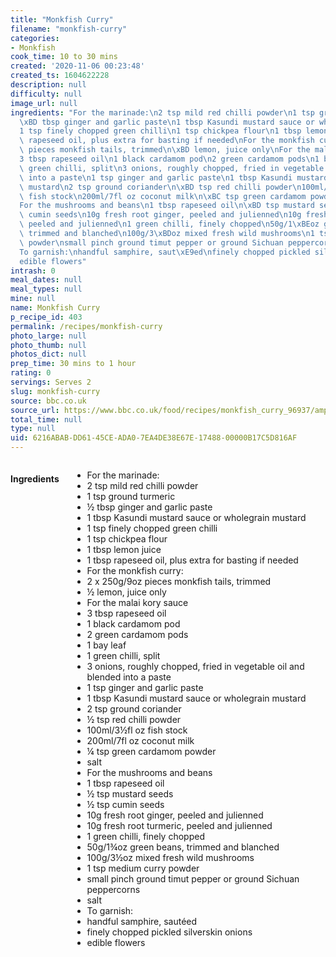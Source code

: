 ```yaml
---
title: "Monkfish Curry"
filename: "monkfish-curry"
categories:
- Monkfish
cook_time: 10 to 30 mins
created: '2020-11-06 00:23:48'
created_ts: 1604622228
description: null
difficulty: null
image_url: null
ingredients: "For the marinade:\n2 tsp mild red chilli powder\n1 tsp ground turmeric\n\
  \xBD tbsp ginger and garlic paste\n1 tbsp Kasundi mustard sauce or wholegrain mustard\n\
  1 tsp finely chopped green chilli\n1 tsp chickpea flour\n1 tbsp lemon juice\n1 tbsp\
  \ rapeseed oil, plus extra for basting if needed\nFor the monkfish curry:\n2 x 250g/9oz\
  \ pieces monkfish tails, trimmed\n\xBD lemon, juice only\nFor the malai kory sauce\n\
  3 tbsp rapeseed oil\n1 black cardamom pod\n2 green cardamom pods\n1 bay leaf\n1\
  \ green chilli, split\n3 onions, roughly chopped, fried in vegetable oil and blended\
  \ into a paste\n1 tsp ginger and garlic paste\n1 tbsp Kasundi mustard sauce or wholegrain\
  \ mustard\n2 tsp ground coriander\n\xBD tsp red chilli powder\n100ml/3\xBDfl oz\
  \ fish stock\n200ml/7fl oz coconut milk\n\xBC tsp green cardamom powder\nsalt\n\
  For the mushrooms and beans\n1 tbsp rapeseed oil\n\xBD tsp mustard seeds\n\xBD tsp\
  \ cumin seeds\n10g fresh root ginger, peeled and julienned\n10g fresh root turmeric,\
  \ peeled and julienned\n1 green chilli, finely chopped\n50g/1\xBEoz green beans,\
  \ trimmed and blanched\n100g/3\xBDoz mixed fresh wild mushrooms\n1 tsp medium curry\
  \ powder\nsmall pinch ground timut pepper or ground Sichuan peppercorns\nsalt\n\
  To garnish:\nhandful samphire, saut\xE9ed\nfinely chopped pickled silverskin onions\n\
  edible flowers"
intrash: 0
meal_dates: null
meal_types: null
mine: null
name: Monkfish Curry
p_recipe_id: 403
permalink: /recipes/monkfish-curry
photo_large: null
photo_thumb: null
photos_dict: null
prep_time: 30 mins to 1 hour
rating: 0
servings: Serves 2
slug: monkfish-curry
source: bbc.co.uk
source_url: https://www.bbc.co.uk/food/recipes/monkfish_curry_96937/amp
total_time: null
type: null
uid: 6216ABAB-DD61-45CE-ADA0-7EA4DE38E67E-17488-00000B17C5D816AF
---
```

<div class="large-8 medium-7 columns" id="writeup">	</div><!-- #writeup -->
</div><!-- #row-one -->
<div class="row" id="row-two">	<div class="medium-4 small-5 columns" id="ingredients"><h4>Ingredients</h4><div class="box box-ingredients content"><ul>
<li>For the marinade:</li>
<li>2 tsp mild red chilli powder</li>
<li>1 tsp ground turmeric</li>
<li>½ tbsp ginger and garlic paste</li>
<li>1 tbsp Kasundi mustard sauce or wholegrain mustard</li>
<li>1 tsp finely chopped green chilli</li>
<li>1 tsp chickpea flour</li>
<li>1 tbsp lemon juice</li>
<li>1 tbsp rapeseed oil, plus extra for basting if needed</li>
<li>For the monkfish curry:</li>
<li>2 x 250g/9oz pieces monkfish tails, trimmed</li>
<li>½ lemon, juice only</li>
<li>For the malai kory sauce</li>
<li>3 tbsp rapeseed oil</li>
<li>1 black cardamom pod</li>
<li>2 green cardamom pods</li>
<li>1 bay leaf</li>
<li>1 green chilli, split</li>
<li>3 onions, roughly chopped, fried in vegetable oil and blended into a paste</li>
<li>1 tsp ginger and garlic paste</li>
<li>1 tbsp Kasundi mustard sauce or wholegrain mustard</li>
<li>2 tsp ground coriander</li>
<li>½ tsp red chilli powder</li>
<li>100ml/3½fl oz fish stock</li>
<li>200ml/7fl oz coconut milk</li>
<li>¼ tsp green cardamom powder</li>
<li>salt</li>
<li>For the mushrooms and beans</li>
<li>1 tbsp rapeseed oil</li>
<li>½ tsp mustard seeds</li>
<li>½ tsp cumin seeds</li>
<li>10g fresh root ginger, peeled and julienned</li>
<li>10g fresh root turmeric, peeled and julienned</li>
<li>1 green chilli, finely chopped</li>
<li>50g/1¾oz green beans, trimmed and blanched</li>
<li>100g/3½oz mixed fresh wild mushrooms</li>
<li>1 tsp medium curry powder</li>
<li>small pinch ground timut pepper or ground Sichuan peppercorns</li>
<li>salt</li>
<li>To garnish:</li>
<li>handful samphire, sautéed</li>
<li>finely chopped pickled silverskin onions</li>
<li>edible flowers</li>
</ul>
</div>	</div>	<div class="medium-6 small-7 columns" id="directions">	</div>